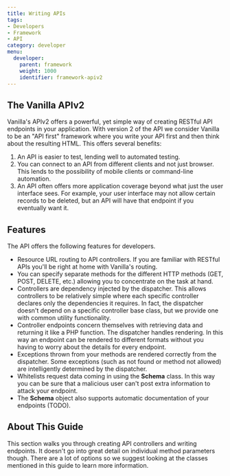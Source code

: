 ```yaml
---
title: Writing APIs
tags:
- Developers
- Framework
- API
category: developer
menu:
  developer:
    parent: framework
    weight: 1000
    identifier: framework-apiv2
---
```

## The Vanilla APIv2

Vanilla's APIv2 offers a powerful, yet simple way of creating RESTful API endpoints in your application. With version 2 of the API we consider Vanilla to be an "API first" framework where you write your API first and then think about the resulting HTML. This offers several benefits:

1. An API is easier to test, lending well to automated testing.
2. You can connect to an API from different clients and not just browser. This lends to the possibility of mobile clients or command-line automation.
3. An API often offers more application coverage beyond what just the user interface sees. For example, your user interface may not allow certain records to be deleted, but an API will have that endpoint if you eventually want it.

## Features

The API offers the following features for developers.

- Resource URL routing to API controllers. If you are familiar with RESTful APIs you'll be right at home with Vanilla's routing.
- You can specify separate methods for the different HTTP methods (GET, POST, DELETE, etc.) allowing you to concentrate on the task at hand.
- Controllers are dependency injected by the dispatcher. This allows controllers to be relatively simple where each specific controller declares only the dependencies it requires. In fact, the dispatcher doesn't depend on a specific controller base class, but we provide one with common utility functionality.
- Controller endpoints concern themselves with retrieving data and returning it like a PHP function. The dispatcher handles rendering. In this way an endpoint can be rendered to different formats without you having to worry about the details for every endpoint.
- Exceptions thrown from your methods are rendered correctly from the dispatcher. Some exceptions (such as not found or method not allowed) are intelligently determined by the dispatcher.
- Whitelists request data coming in using the **Schema** class. In this way you can be sure that a malicious user can't post extra information to attack your endpoint.
- The **Schema** object also supports automatic documentation of your endpoints (TODO).

## About This Guide

This section walks you through creating API controllers and writing endpoints. It doesn't go into great detail on individual method parameters though. There are a lot of options so we suggest looking at the classes mentioned in this guide to learn more information.
